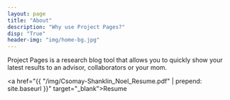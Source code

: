 ```yaml
---
layout: page
title: "About"
description: "Why use Project Pages?"
disp: "True"
header-img: "img/home-bg.jpg"
---
```


Project Pages is a research blog tool that allows you to quickly show your latest results to an advisor, collaborators or your mom.

<a href="{{ "/img/Csomay-Shanklin_Noel_Resume.pdf" | prepend: site.baseurl }}" target="_blank">Resume</a>
	
